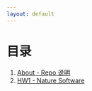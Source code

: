 ```yaml
---
layout: default
---
```


# [](#TOC)目录

1. [About - Repo 说明](01-about)
2. [HW1 - Nature Software](02-hw1)